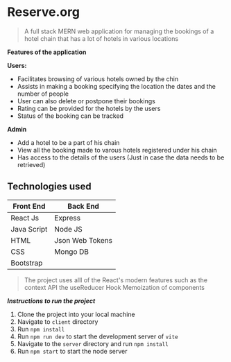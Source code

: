 # Reserve.org
 > A full stack MERN web application for managing the bookings of a hotel chain that has a lot of hotels in various locations

__Features of the application__

**Users:**

*  Facilitates browsing of various hotels owned by the chin
*  Assists in making a booking specifying the location the dates and the number of people
*  User can also delete or postpone their bookings
*  Rating  can be provided for the hotels by the users
*  Status of the booking can  be tracked


**Admin**

* Add a hotel to be a part of his chain
* View all the booking made to varous hotels registered under his chain
* Has access to the details of the users (Just in case the data needs to be retrieved)

## Technologies used

|Front End|Back End|
|---|---|
|React Js|Express|
|Java Script|Node JS|
|HTML|Json Web Tokens|
|CSS|Mongo DB|
|Bootstrap|

> The project uses alll of the React's modern features such as the context API the useReducer Hook Memoization of components

***Instructions to run the project***

1. Clone the project into your local machine
2. Navigate to `client` directory
3. Run `npm install`
4. Run `npm run dev` to start the development server of `vite`
5. Navigate to the `server` directory and run `npm install`
6. Run `npm start` to start the node server 
